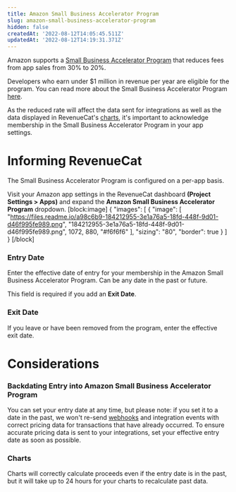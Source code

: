 ```yaml
---
title: Amazon Small Business Accelerator Program
slug: amazon-small-business-accelerator-program
hidden: false
createdAt: '2022-08-12T14:05:45.511Z'
updatedAt: '2022-08-12T14:19:31.371Z'
---
```

Amazon supports a [Small Business Accelerator Program](https://developer.amazon.com/apps-and-games/blogs/2021/06/small-business-accelerator-program) that reduces fees from app sales from 30% to 20%.

Developers who earn under $1 million in revenue per year are eligible for the program. You can read more about the Small Business Accelerator Program [here](https://developer.amazon.com/apps-and-games/blogs/2021/06/small-business-accelerator-program).

As the reduced rate will affect the data sent for integrations as well as the data displayed in RevenueCat's [charts](doc:charts), it's important to acknowledge membership in the Small Business Accelerator Program in your app settings.

# Informing RevenueCat

The Small Business Accelerator Program is configured on a per-app basis. 

Visit your Amazon app settings in the RevenueCat dashboard **(Project Settings > Apps)** and expand the **Amazon Small Business Accelerator Program** dropdown.
[block:image]
{
  "images": [
    {
      "image": [
        "https://files.readme.io/a98c6b9-184212955-3e1a76a5-18fd-448f-9d01-d46f995fe989.png",
        "184212955-3e1a76a5-18fd-448f-9d01-d46f995fe989.png",
        1072,
        880,
        "#f6f6f6"
      ],
      "sizing": "80",
      "border": true
    }
  ]
}
[/block]
### Entry Date

Enter the effective date of entry for your membership in the Amazon Small Business Accelerator Program. Can be any date in the past or future.

This field is required if you add an **Exit Date**.

### Exit Date

If you leave or have been removed from the program, enter the effective exit date.

# Considerations

### Backdating Entry into Amazon Small Business Accelerator Program

You can set your entry date at any time, but please note: if you set it to a date in the past, we won't re-send [webhooks](doc:webhooks) and integration events with correct pricing data for transactions that have already occurred. To ensure accurate pricing data is sent to your integrations, set your effective entry date as soon as possible.

### Charts

Charts will correctly calculate proceeds even if the entry date is in the past, but it will take up to 24 hours for your charts to recalculate past data.